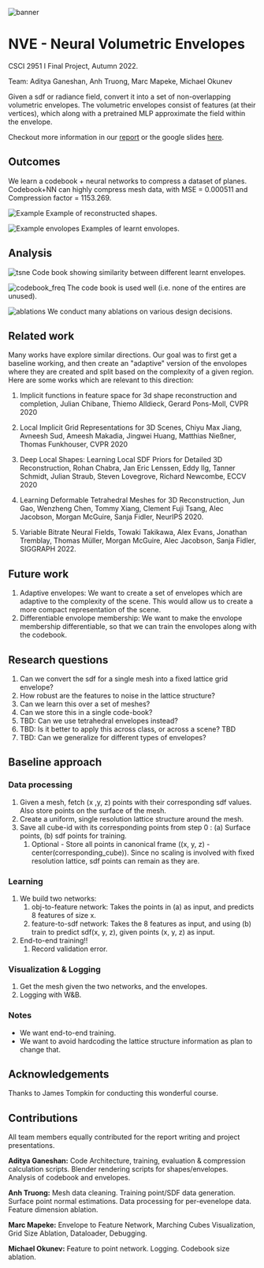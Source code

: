 ![banner](./assets/banner.gif)

# NVE - Neural Volumetric Envelopes

CSCI 2951 I Final Project, Autumn 2022.

Team: Aditya Ganeshan, Anh Truong, Marc Mapeke, Michael Okunev

Given a sdf or radiance field, convert it into a set of non-overlapping volumetric envelopes. The volumetric envelopes consist of features (at their vertices), which along with a pretrained MLP approximate the field within the envelope.

Checkout more information in our [report](./assets/Neural_Volumetric_Envelopes.pdf) or the google slides [here](https://docs.google.com/presentation/d/14KijD75dUfnpYYU3dibY9ZIVjSnQ9csx8AttxVBXkj4/edit?usp=sharing).

## Outcomes

We learn a codebook + neural networks to compress a dataset of planes. Codebook+NN can highly compress mesh data, with MSE = 0.000511 and Compression factor = 1153.269.

![Example](./assets/shapes.png)
Example of reconstructed shapes.

![Example envolopes](./assets/envelopes.png)
Examples of learnt envolopes.

## Analysis

![tsne](./assets/tsne_codebook_entires.png)
Code book showing similarity between different learnt envelopes.

![codebook_freq](./assets/codebook_freq.png)
The code book is used well (i.e. none of the entires are unused).

![ablations](./assets/ablations.png)
We conduct many ablations on various design decisions.

## Related work

Many works have explore similar directions. Our goal was to first get a baseline working, and then create an "adaptive" version of the envolopes where they are created and split based on the complexity of a given region. Here are some works which are relevant to this direction:

1) Implicit functions in feature space for 3d shape reconstruction and completion, Julian Chibane, Thiemo Alldieck, Gerard Pons-Moll, CVPR 2020

2) Local Implicit Grid Representations for 3D Scenes, Chiyu Max Jiang, Avneesh Sud, Ameesh Makadia, Jingwei Huang, Matthias Nießner, Thomas Funkhouser, CVPR 2020

3) Deep Local Shapes: Learning Local SDF Priors for Detailed 3D Reconstruction, Rohan Chabra, Jan Eric Lenssen, Eddy Ilg, Tanner Schmidt, Julian Straub, Steven Lovegrove, Richard Newcombe, ECCV 2020

4) Learning Deformable Tetrahedral Meshes for 3D Reconstruction, Jun Gao, Wenzheng Chen, Tommy Xiang, Clement Fuji Tsang, Alec Jacobson, Morgan McGuire, Sanja Fidler, NeurIPS 2020.

5) Variable Bitrate Neural Fields, Towaki Takikawa, Alex Evans, Jonathan Tremblay, Thomas Müller, Morgan McGuire, Alec Jacobson, Sanja Fidler, SIGGRAPH 2022.

## Future work

1) Adaptive envelopes: We want to create a set of envelopes which are adaptive to the complexity of the scene. This would allow us to create a more compact representation of the scene.
2) Differentiable envolope membership: We want to make the envolope membership differentiable, so that we can train the envolopes along with the codebook.

## Research questions

1) Can we convert the sdf for a single mesh into a fixed lattice grid envelope?
2) How robust are the features to noise in the lattice structure?
3) Can we learn this over a set of meshes?
5) Can we store this in a single code-book?
4) TBD: Can we use tetrahedral envelopes instead?
6) TBD: Is it better to apply this across class, or across a scene? TBD
7) TBD: Can we generalize for different types of envelopes?

## Baseline approach

### Data processing

1. Given a mesh, fetch (x ,y, z) points with their corresponding sdf values. Also store points on the surface of the mesh.
2. Create a uniform, single resolution lattice structure around the mesh.
3. Save all cube-id with its corresponding points from step 0 : (a) Surface points, (b) sdf points for training.
   1. Optional - Store all points in canonical frame ((x, y, z) - center(corresponding_cube)). Since no scaling is involved with fixed resolution lattice, sdf points can remain as they are.

### Learning

1. We build two networks:
   1. obj-to-feature network: Takes the points in (a) as input, and predicts 8 features of size x.
   2. feature-to-sdf network: Takes the 8 features as input, and using (b) train to predict sdf(x, y, z), given points (x, y, z) as input.
2. End-to-end training!!
   1. Record validation error.

### Visualization & Logging

1. Get the mesh given the two networks, and the envelopes.
2. Logging with W&B.

### Notes

* We want end-to-end training.
* We want to avoid hardcoding the lattice structure information as plan to change that.


## Acknowledgements

Thanks to James Tompkin for conducting this wonderful course.

## Contributions

All team members equally contributed for the report writing and project presentations.

**Aditya Ganeshan:** Code Architecture, training, evaluation \& compression calculation scripts. Blender rendering scripts for shapes/envelopes. Analysis of codebook and envelopes.

**Anh Truong:** Mesh data cleaning. Training point/SDF data generation. Surface point normal estimations. Data processing for per-evenelope data. Feature dimension ablation.

**Marc Mapeke:** Envelope to Feature Network, Marching Cubes Visualization, Grid Size Ablation, Dataloader, Debugging.

**Michael Okunev:** Feature to point network. Logging. Codebook size ablation.
